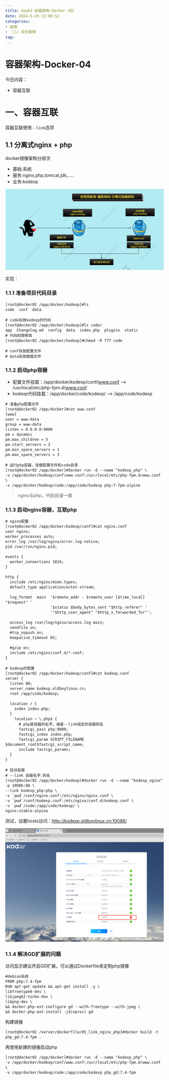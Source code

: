 ```yaml
---
title: day62-容器架构-Docker（四）
date: 2024-5-29 13:08:52
categories:
- 运维
- （二）综合架构
tag:
---
```


# 容器架构-Docker-04

今日内容：

- 容器互联

# 一、容器互联 

容器互联使用`--link`选项

## 1.1 分离式nginx + php

docker镜像架构分层次

- 基础:系统
- 服务:nginx,php,tomcat,jdk,.....
- 业务:kodexp  

![image-20240530104417170](../../../img/image-20240530104417170.png)

实现：

### 1.1.1 准备项目代码目录

```shell
[root@docker02 /app/docker/kodexp]#ls
code  conf  data

# code存放kodexp的代码
[root@docker02 /app/docker/kodexp]#ls code/
app  Changelog.md  config  data  index.php  plugins  static
# 代码权限修改
[root@docker02 /app/docker/kodexp]#chmod -R 777 code

# conf存放配置文件
# data存放数据文件
```

### 1.1.2 启动php容器

- 配置文件挂载：/app/docker/kodexp/conf/www.conf  --> /usr/local/etc/php-fpm.d/www.conf
- kodexp代码挂载：/app/docker/code/kodexp/ --> /app/code/kodexp

```shell
# 准备php配置文件
[root@docker02 /app/docker]#cat www.conf 
[www]
user = www-data
group = www-data
listen = 0.0.0.0:9000
pm = dynamic
pm.max_children = 5
pm.start_servers = 2
pm.min_spare_servers = 1
pm.max_spare_servers = 3

# 运行php容器，挂载配置文件和code目录
[root@docker02 /app/docker]#docker run -d --name "kodexp_php" \
-v /app/docker/kodexp/conf/www.conf:/usr/local/etc/php-fpm.d/www.conf \
-v /app/docker/kodexp/code:/app/code/kodexp php:7-fpm-alpine 
```

>nginx与php，代码目录一致

### 1.1.3 启动nginx容器，互联php

```shell
# nginx配置
[root@docker02 /app/docker/kodexp/conf]#cat nginx.conf 
user nginx;
worker_processes auto;
error_log /var/log/nginx/error.log notice;
pid /var/run/nginx.pid;

events {
  worker_connections 1024;
}

http {
  include /etc/nginx/mime.types;
  default_type application/octet-stream;

  log_format  main  '$remote_addr - $remote_user [$time_local] "$request" '
                    '$status $body_bytes_sent "$http_referer" '
                    '"$http_user_agent" "$http_x_forwarded_for"';

  access_log /var/log/nginx/access.log main;
  sendfile on;
  #tcp_nopush on;
  keepalive_timeout 65;

  #gzip on;
  include /etc/nginx/conf.d/*.conf;
}

# kodexp的配置
[root@docker02 /app/docker/kodexp/conf]#cat kodexp.conf 
server {
  listen 80;
  server_name kodexp.oldboylinux.cn;
  root /app/code/kodexp;

  location / {
    index index.php;
  }
    location ~ \.php$ {
      # php是容器的名字，或者--link指定的容器别名
      fastcgi_pass php:9000;
      fastcgi_index index.php;
      fastcgi_param SCRIPT_FILENAME $document_root$fastcgi_script_name;
      include fastcgi_params;
  }
}

# 启动容器
# --link 容器名字:别名
[root@docker02 /app/docker/kodexp]#docker run -d --name "kodexp_nginx" -p 10086:80 \
--link kodexp_php:php \
-v `pwd`/conf/nginx.conf:/etc/nginx/nginx.conf \
-v `pwd`/conf/kodexp.conf:/etc/nginx/conf.d/kodexp.conf \
-v `pwd`/code:/app/code/kodexp/ \
nginx:stable-alpine
```

测试，设置hosts访问：http://kodexp.oldboylinux.cn:10086/

![image-20240530114344355](../../../img/image-20240530114344355.png)

### 1.1.4 解决GD扩展的问题

访问显示建议开启GD扩展，可以通过Dockerfile来定制php镜像

```shell
#debian系统
FROM php:7.4-fpm
RUN apt-get update && apt-get install -y \
libfreetype6-dev \
libjpeg62-turbo-dev \
libpng-dev \
&& docker-php-ext-configure gd --with-freetype --with-jpeg \
&& docker-php-ext-install -j$(nproc) gd
```

构建镜像

```shell
[root@docker02 /server/dockerfile/05_link_nginx_php]#docker build -t php_gd:7.4-fpm .
```

再使用新建的镜像启动php

```shell
[root@docker02 /app/docker]#docker run -d --name "kodexp_php" \
-v /app/docker/kodexp/conf/www.conf:/usr/local/etc/php-fpm.d/www.conf \
-v /app/docker/kodexp/code:/app/code/kodexp php_gd:7.4-fpm 
```

